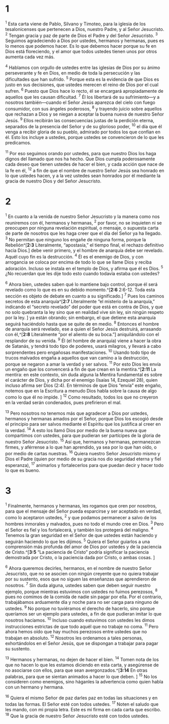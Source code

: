 # 1 
<sup>1</sup> Esta carta viene de Pablo, Silvano y Timoteo, para la iglesia de los tesalonicenses que pertenecen a Dios, nuestro Padre, y al Señor Jesucristo. <sup>2</sup> Tengan gracia y paz de parte de Dios el Padre y del Señor Jesucristo. <sup>3</sup> Seguimos agradeciendo a Dios por ustedes, hermanos y hermanas, pues es lo menos que podemos hacer. Es lo que debemos hacer porque su fe en Dios está floreciendo, y el amor que todos ustedes tienen unos por otros aumenta cada vez más. 

<sup>4</sup> Hablamos con orgullo de ustedes entre las iglesias de Dios por su ánimo perseverante y fe en Dios, en medio de toda la persecución y las dificultades que han sufrido. <sup>5</sup> Porque esta es la evidencia de que Dios es justo en sus decisiones, que ustedes merecen el reino de Dios por el cual sufren. <sup>6</sup> Puesto que Dios hace lo recto, él se encargará apropiadamente de aquellos que les causan dificultad. <sup>7</sup> Él los libertará de su sufrimiento—y a nosotros también—cuando el Señor Jesús aparezca del cielo con fuego consumidor, con sus ángeles poderosos, <sup>8</sup> y trayendo juicio sobre aquellos que rechazan a Dios y se niegan a aceptar la buena nueva de nuestro Señor Jesús. <sup>9</sup> Ellos recibirán las consecuencias justas de la perdición eterna, separados de la presencia del Señor y de su glorioso poder, <sup>10</sup> el día que él venga a recibir gloria de su pueblo, admirado por todos los que confían en él. Esto los incluye a ustedes, porque ustedes se convencieron de lo que les predicamos. 

<sup>11</sup> Por eso seguimos orando por ustedes, para que nuestro Dios los haga dignos del llamado que nos ha hecho. Que Dios cumpla poderosamente cada deseo que tienen ustedes de hacer el bien, y cada acción que nace de la fe en él, <sup>12</sup> a fin de que el nombre de nuestro Señor Jesús sea honrado en lo que ustedes hacen, y a la vez ustedes sean honrados por él mediante la gracia de nuestro Dios y del Señor Jesucristo. 

# 2 
<sup>1</sup> En cuanto a la venida de nuestro Señor Jesucristo y la manera como nos reuniremos con él, hermanos y hermanas, <sup>2</sup> por favor, no se inquieten ni se preocupen por ninguna revelación espiritual, o mensaje, o supuesta carta de parte de nosotros que les haga creer que el día del Señor ya ha llegado. <sup>3</sup> No permitan que ninguno los engañe de ninguna forma, porque la Rebelión^[**2:3** Literalmente, “apostasía,” el tiempo final, el rechazo definitivo hacia Dios.] debe venir primero, y el hombre de anarquía debe ser revelado. Aquél cuyo fin es la destrucción. <sup>4</sup> Él es el enemigo de Dios, y con arrogancia se coloca por encima de todo lo que se llame Dios y reciba adoración. Incluso se instala en el templo de Dios, y afirma que él es Dios. <sup>5</sup> ¿No recuerdan que les dije todo esto cuando todavía estaba con ustedes? 


<sup>6</sup> Ahora bien, ustedes saben qué lo mantiene bajo control, porque él será revelado como lo que es en su debido momento.^[**2:6** 2:6-12. Toda esta sección es objeto de debate en cuanto a su significado.] <sup>7</sup> Pues los caminos secretos de esta anarquía^[**2:7** Literalmente “el misterio de la anarquía,” indicando el “secreto revelado” del poder que está en contra de Dios, y que no solo quebranta la ley sino que en realidad vive sin ley, sin ningún respeto por la ley. ] ya están obrando; sin embargo, el que detiene esta anarquía seguirá haciéndolo hasta que se quite de en medio. <sup>8</sup> Entonces el hombre de anarquía será revelado, ese a quien el Señor Jesús destruirá, arrasando con él,^[**2:8** Literalmente “por el aliento de su boca.”] aniquilándolo con el resplandor de su venida. <sup>9</sup> Él (el hombre de anarquía) viene a hacer la obra de Satanás, y tendrá todo tipo de poderes, usará milagros, y llevará a cabo sorprendentes pero engañosas manifestaciones. <sup>10</sup> Usando todo tipo de trucos malvados engaña a aquellos que van camino a la destrucción, porque se negaron a amar la verdad y ser salvos. <sup>11</sup> Por esto Dios les envía un engaño que los convencerá a fin de que crean en la mentira.^[**2:11** La mentira: en este contexto, sin duda alguna la Mentira fundamental es sobre el carácter de Dios, y dicha por el enemigo (Isaías 14, Ezequiel 28), quien incluso afirma ser Dios (2:4). En términos de que Dios “envía” este engaño, notemos que en la Escritura a menudo Dios habla sobre la causa de algo como lo que él no impide. ] <sup>12</sup> Como resultado, todos los que no creyeron en la verdad serán condenados, pues prefirieron el mal. 





<sup>13</sup> Pero nosotros no tenemos más que agradecer a Dios por ustedes, hermanos y hermanas amados por el Señor, porque Dios los escogió desde el principio para ser salvos mediante el Espíritu que los justifica al creer en la verdad. <sup>14</sup> A esto los llamó Dios por medio de la buena nueva que compartimos con ustedes, para que pudieran ser partícipes de la gloria de nuestro Señor Jesucristo. <sup>15</sup> Así que, hermanos y hermanas, permanezcan firmes, y aférrense a lo que han aprendido, ya sea por lo que han oído, o por medio de cartas nuestras. <sup>16</sup> Quiera nuestro Señor Jesucristo mismo y Dios el Padre (quien por medio de su gracia nos dio seguridad eterna y fiel esperanza), <sup>17</sup> animarlos y fortalecerlos para que puedan decir y hacer todo lo que es bueno. 

# 3 
<sup>1</sup> Finalmente, hermanos y hermanas, les rogamos que oren por nosotros, para que el mensaje del Señor pueda esparcirse y ser aceptado en verdad, como lo aceptaron ustedes, <sup>2</sup> y que podamos permanecer a salvo de los hombres inmorales y malvados, pues no todo el mundo cree en Dios. <sup>3</sup> Pero el Señor es fiel y los fortalecerá, y también los protegerá del maligno. <sup>4</sup> Tenemos la gran seguridad en el Señor de que ustedes están haciendo y seguirán haciendo lo que les dijimos. <sup>5</sup> Quiera el Señor guiarlos a una comprensión más profunda del amor de Dios por ustedes y de la paciencia de Cristo.^[**3:5** “La paciencia de Cristo” podría significar la paciencia demostrada por Cristo, o la paciencia dada por Cristo, o ambas cosas. ] 


<sup>6</sup> Ahora queremos decirles, hermanos, en el nombre de nuestro Señor Jesucristo, que no se asocien con ningún creyente que no quiera trabajar por su sustento, esos que no siguen las enseñanzas que aprendieron de nosotros. <sup>7</sup> Sin duda alguna, ustedes saben que deben seguir nuestro ejemplo, porque mientras estuvimos con ustedes no fuimos perezosos, <sup>8</sup> pues no comimos de la comida de nadie sin pagar por ella. Por el contrario, trabajábamos arduamente día y noche para no ser carga para ninguno de ustedes. <sup>9</sup> No porque no tuviéramos el derecho de hacerlo, sino porque queríamos ser un ejemplo para ustedes, a fin de que pudieran imitar lo que nosotros hacíamos. <sup>10</sup> Incluso cuando estuvimos con ustedes les dimos instrucciones estrictas de que todo aquél que no trabaje no coma. <sup>11</sup> Pero ahora hemos oído que hay muchos perezosos entre ustedes que no trabajan en absoluto. <sup>12</sup> Nosotros les ordenamos a tales personas, exhortándolos en el Señor Jesús, que se dispongan a trabajar para pagar su sustento. 

<sup>13</sup> Hermanos y hermanas, no dejen de hacer el bien. <sup>14</sup> Tomen nota de los que no hacen lo que les estamos diciendo en esta carta, y asegúrense de no asociarse con ellos, para que sean avergonzados.^[**3:14** En otras palabras, para que se sientan animados a hacer lo que deben. ] <sup>15</sup> No los consideren como enemigos, sino háganles la advertencia como quien habla con un hermano y hermana. 


<sup>16</sup> Quiera el mismo Señor de paz darles paz en todas las situaciones y en todas las formas. El Señor esté con todos ustedes. <sup>17</sup> Noten el saludo que les mando, con mi propia letra. Este es mi firma en cada carta que escribo. <sup>18</sup> Que la gracia de nuestro Señor Jesucristo esté con todos ustedes. 